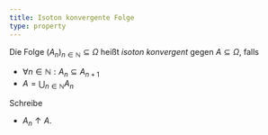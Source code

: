 ```yaml
---
title: Isoton konvergente Folge
type: property
---
```


Die Folge $(A_n)_{n \in \mathbb{N}} \subseteq \Omega$ heißt *isoton konvergent* gegen $A \subseteq \Omega$, falls
- $\forall n \in \mathbb{N} : A_n \subseteq A_{n + 1}$
- $A = \bigcup_{n \in \mathbb{N}}  A_n$

Schreibe
- $A_n \uparrow A$.